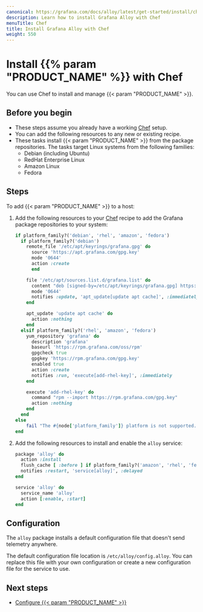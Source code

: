 ```yaml
---
canonical: https://grafana.com/docs/alloy/latest/get-started/install/chef/
description: Learn how to install Grafana Alloy with Chef
menuTitle: Chef
title: Install Grafana Alloy with Chef
weight: 550
---
```


# Install {{% param "PRODUCT_NAME" %}} with Chef

You can use Chef to install and manage {{< param "PRODUCT_NAME" >}}.

## Before you begin

- These steps assume you already have a working [Chef][] setup.
- You can add the following resources to any new or existing recipe.
- These tasks install {{< param "PRODUCT_NAME" >}} from the package repositories.
  The tasks target Linux systems from the following families:
  - Debian (including Ubuntu)
  - RedHat Enterprise Linux
  - Amazon Linux
  - Fedora

## Steps

To add {{< param "PRODUCT_NAME" >}} to a host:

1. Add the following resources to your [Chef][] recipe to add the Grafana package repositories to your system:

    ```ruby
    if platform_family?('debian', 'rhel', 'amazon', 'fedora')
      if platform_family?('debian')
        remote_file '/etc/apt/keyrings/grafana.gpg' do
          source 'https://apt.grafana.com/gpg.key'
          mode '0644'
          action :create
          end

        file '/etc/apt/sources.list.d/grafana.list' do
          content "deb [signed-by=/etc/apt/keyrings/grafana.gpg] https://apt.grafana.com/ stable main"
          mode '0644'
          notifies :update, 'apt_update[update apt cache]', :immediately
        end

        apt_update 'update apt cache' do
          action :nothing
        end
      elsif platform_family?('rhel', 'amazon', 'fedora')
        yum_repository 'grafana' do
          description 'grafana'
          baseurl 'https://rpm.grafana.com/oss/rpm'
          gpgcheck true
          gpgkey 'https://rpm.grafana.com/gpg.key'
          enabled true
          action :create
          notifies :run, 'execute[add-rhel-key]', :immediately
        end

        execute 'add-rhel-key' do
          command "rpm --import https://rpm.grafana.com/gpg.key"
          action :nothing
        end
      end
    else
        fail "The #{node['platform_family']} platform is not supported."
    end
    ```

1. Add the following resources to install and enable the `alloy` service:

    ```ruby
    package 'alloy' do
      action :install
      flush_cache [ :before ] if platform_family?('amazon', 'rhel', 'fedora')
      notifies :restart, 'service[alloy]', :delayed
    end

    service 'alloy' do
      service_name 'alloy'
      action [:enable, :start]
    end
    ```

## Configuration

The `alloy` package installs a default configuration file that doesn't send telemetry anywhere.

The default configuration file location is `/etc/alloy/config.alloy`.
You can replace this file with your own configuration or create a new configuration file for the service to use.

## Next steps

- [Configure {{< param "PRODUCT_NAME" >}}][Configure]

[Chef]: https://www.chef.io/products/chef-infrastructure-management/
[Configure]: ../../../tasks/configure/configure-linux/
